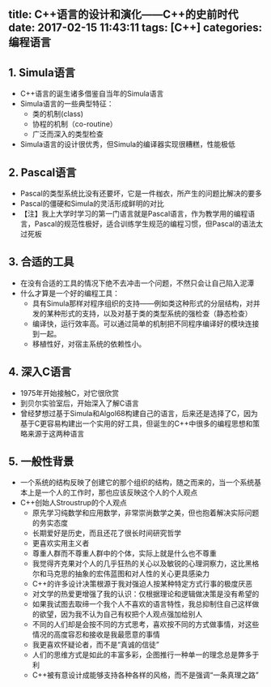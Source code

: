 title: C++语言的设计和演化——C++的史前时代
date: 2017-02-15 11:43:11
tags: [C++]
categories: 编程语言
---
## 1. Simula语言
- C++语言的诞生诸多借鉴自当年的Simula语言
- Simula语言的一些典型特征：
	- 类的机制(class)
	- 协程的机制（co-routine）
	- 广泛而深入的类型检查
- Simula语言的设计很优秀，但Simula的编译器实现很糟糕，性能极低

## 2. Pascal语言
- Pascal的类型系统比没有还要坏，它是一件枷衣，所产生的问题比解决的要多
- Pascal的僵硬和Simula的灵活形成鲜明的对比
- 【注】我上大学时学习的第一门语言就是Pascal语言，作为教学用的编程语言，Pascal的规范性极好，适合训练学生规范的编程习惯，但Pascal的语法太过死板

## 3. 合适的工具
- 在没有合适的工具的情况下绝不去冲击一个问题，不然只会让自己陷入泥潭
- 什么才算是一个好的编程工具：
	- 具有Simula那样对程序组织的支持——例如类这种形式的分层结构，对并发的某种形式的支持，以及对基于类的类型系统的强检查（静态检查）
	- 编译快，运行效率高。可以通过简单的机制把不同程序编译好的模块连接到一起。
	- 移植性好，对宿主系统的依赖性小。
	
## 4. 深入C语言
- 1975年开始接触C，对它很欣赏
- 到贝尔实验室后，开始深入了解C语言
- 曾经梦想过基于Simula和Algol68构建自己的语言，后来还是选择了C，因为基于C更容易构建出一个实用的好工具，但诞生的C++中很多的编程思想和策略来源于这两种语言

## 5. 一般性背景
- 一个系统的结构反映了创建它的那个组织的结构，随之而来的，当一个系统基本上是一个人的工作时，那也应该反映这个人的个人观点
- C++创始人Stroustrup的个人观点
	- 原先学习纯数学和应用数学，非常崇尚数学之美，但也抱着解决实际问题的务实态度
	- 长期爱好是历史，而且还花了很长时间研究哲学
	- 更喜欢实用主义者
	- 尊重人群而不尊重人群中的个体，实际上就是什么也不尊重
	- 我觉得齐克果对个人的几乎狂热的关心以及敏锐的心理洞察力，这比黑格尔和马克思的抽象的宏伟蓝图和对人性的关心更具感染力
	- C++的许多设计决策根源于我对强迫人按某种特定方式行事的极度厌恶
	- 对文学的热爱更增强了我的认识：仅根据理论和逻辑做决策是没有希望的
	- 如果我试图去取缔一个我个人不喜欢的语言特性，我总抑制住自己这样做的欲望，因为我不认为自己有权把个人观点强加给别人
	- 不同的人们却是会按不同的方式思考，喜欢按不同的方式做事情，对这些情况的高度容忍和接收是我最愿意的事情
	- 我更喜欢怀疑论者，而不是“真诚的信徒”
    - 人们的思维方式是如此的丰富多彩，企图推行一种单一的理念总是弊多于利
	- C++被有意设计成能够支持各种各样的风格，而不是强调“一条真理之路”